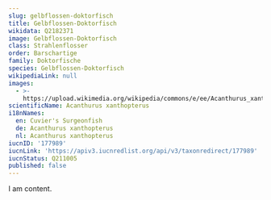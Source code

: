 ```yaml
---
slug: gelbflossen-doktorfisch
title: Gelbflossen-Doktorfisch
wikidata: Q2182371
image: Gelbflossen-Doktorfisch
class: Strahlenflosser
order: Barschartige
family: Doktorfische
species: Gelbflossen-Doktorfisch
wikipediaLink: null
images:
  - >-
    https://upload.wikimedia.org/wikipedia/commons/e/ee/Acanthurus_xanthopterus_by_NPS.jpg
scientificName: Acanthurus xanthopterus
i18nNames:
  en: Cuvier's Surgeonfish
  de: Acanthurus xanthopterus
  nl: Acanthurus xanthopterus
iucnID: '177989'
iucnLink: 'https://apiv3.iucnredlist.org/api/v3/taxonredirect/177989'
iucnStatus: Q211005
published: false
---
```


I am content.
